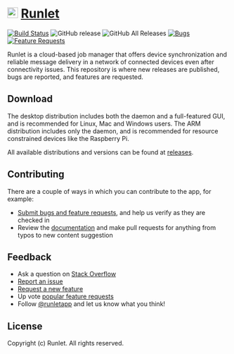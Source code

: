 # <a href="https://runlet.app" target="_blank" rel="noopener noreferrer"><img width="24" src="https://avatars3.githubusercontent.com/u/46654969?s=200&v=4" alt="Runlet logo"></a> [Runlet](https://runlet.app)

[![Build Status](https://dev.azure.com/runletapp/runlet/_apis/build/status/GustavoKatel.runletapp?branchName=master)](https://dev.azure.com/runletapp/runlet/_build/latest?definitionId=2&branchName=master)
![GitHub release](https://img.shields.io/github/release/runletapp/runlet)
![GitHub All Releases](https://img.shields.io/github/downloads/runletapp/runlet/total)
[![Bugs](https://img.shields.io/github/issues/runletapp/runlet/bug.svg)](https://github.com/runletapp/runlet/issues?utf8=✓&q=is%3Aissue+is%3Aopen+label%3Abug)
[![Feature Requests](https://img.shields.io/github/issues/runletapp/runlet/feature-request.svg)](https://github.com/runletapp/runlet/issues?q=is%3Aopen+is%3Aissue+label%3Afeature-request+sort%3Areactions-%2B1-desc)

Runlet is a cloud-based job manager that offers device synchronization and reliable message delivery in a network of connected devices even after connectivity issues. This repository is where new releases are published, bugs are reported, and features are requested. 

## Download

The desktop distribution includes both the daemon and a full-featured GUI, and is recommended for Linux, Mac and Windows users. The ARM distribution includes only the daemon, and is recommended for resource constrained devices like the Raspberry Pi.

All available distributions and versions can be found at [releases](https://github.com/runletapp/runlet/releases).

## Contributing

There are a couple of ways in which you can contribute to the app, for example:

* [Submit bugs and feature requests](https://github.com/runletapp/runlet/issues), and help us verify as they are checked in
* Review the [documentation](https://runlet.gitbook.io) and make pull requests for anything from typos to new content suggestion

## Feedback

* Ask a question on [Stack Overflow](https://stackoverflow.com/questions/tagged/runlet)
* [Report an issue](https://github.com/runletapp/runlet/issues)
* [Request a new feature](CONTRIBUTING.md)
* Up vote [popular feature requests](https://github.com/runletapp/runlet/issues?q=is%3Aopen+is%3Aissue+label%3Afeature-request+sort%3Areactions-%2B1-desc)
* Follow [@runletapp](https://twitter.com/runletapp) and let us know what you think!

## License

Copyright (c) Runlet. All rights reserved.